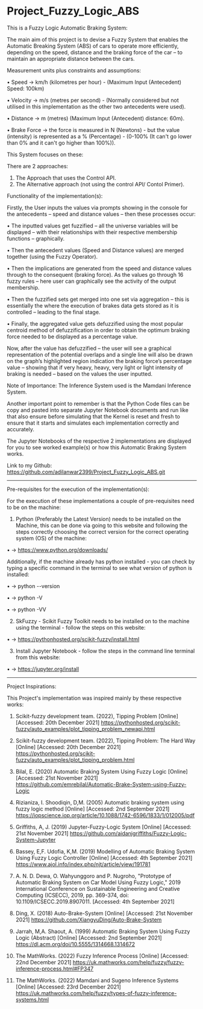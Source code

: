 # Project_Fuzzy_Logic_ABS

This is a Fuzzy Logic Automatic Braking System:

The main aim of this project is to devise a Fuzzy System that enables the Automatic Breaking System (ABS) of cars to operate more efficiently, depending on the speed, distance and the braking force of the car – to maintain an appropriate distance between the cars. 

Measurement units plus constraints and assumptions:

• Speed -> km/h (kilometres per hour) - (Maximum Input (Antecedent) Speed: 100km)

• Velocity -> m/s (metres per second) - (Normally considered but not utilised in this implementation as the other two antecedents were used).

• Distance -> m (metres) (Maximum Input (Antecedent) distance: 60m).

• Brake Force -> the force is measured in N (Newtons) - but the value (intensity) is represented as a % (Percentage) - (0-100% (It can't go lower than 0% and it can't go higher than 100%)).

This System focuses on these:

There are 2 approaches:

1. The Approach that uses the Control API.
2. The Alternative approach (not using the control API/ Contol Primer).

Functionality of the implementation(s):

Firstly, the User inputs the values via prompts showing in the console for the antecedents – speed and distance values – then these processes occur:

•	The inputted values get fuzzified – all the universe variables will be displayed – with their relationships with their respective membership functions – graphically.

•	Then the antecedent values (Speed and Distance values) are merged together (using the Fuzzy Operator).

•	Then the implications are generated from the speed and distance values through to the consequent (braking force). As the values go through 16 fuzzy rules – here user can graphically see the activity of the output membership.

•	Then the fuzzified sets get merged into one set via aggregation – this is essentially the where the execution of brakes data gets stored as it is controlled – leading to the final stage.

•	Finally, the aggregated value gets defuzzified using the most popular centroid method of defuzzification in order to obtain the optimum braking force needed to be displayed as a percentage value.

Now, after the value has defuzzified – the user will see a graphical representation of the potential overlaps and a single line will also be drawn on the graph’s highlighted region indication the braking force’s percentage value – showing that if very heavy, heavy, very light or light intensity of braking is needed – based on the values the user inputted.

Note of Importance: The Inference System used is the Mamdani Inference System.

Another important point to remember is that the Python Code files can be copy and pasted into separate Jupyter Notebook documents and run like that also ensure before simulating that the Kernel is reset and fresh to ensure that it starts and simulates each implementation correctly and accurately. 

The Jupyter Notebooks of the respective 2 implementations are displayed for you to see worked example(s) or how this Automatic Braking System works.

Link to my Github: https://github.com/adilanwar2399/Project_Fuzzy_Logic_ABS.git

------------------------------------------------------------------------------------------------------

Pre-requisites for the execution of the implementation(s):

For the execution of these implementations a couple of pre-requisites need to be on the machine:

1. Python (Preferably the Latest Version) needs to be installed on the Machine, this can be done via going to this website and following the steps correctly choosing the correct version for the correct operating system (OS) of the machine:  

• -> https://www.python.org/downloads/            

Additionally, if the machine already has python installed - you can check by typing a specific command in the terminal to see what version of python is installed: 

• -> python --version

• -> python -V 

• -> python -VV

2. SkFuzzy - Scikit Fuzzy Toolkit needs to be installed on to the machine using the terminal - follow the steps on this website:

• -> https://pythonhosted.org/scikit-fuzzy/install.html

3. Install Jupyter Notebook - follow the steps in the command line terminal from this website:

• -> https://jupyter.org/install

------------------------------------------------------------------------------------------------------

Project Inspirations:

This Project's implementation was inspired mainly by these respective works: 

1. Scikit-fuzzy development team. (2022), Tipping Problem [Online] [Accessed: 20th December 2021] https://pythonhosted.org/scikit-fuzzy/auto_examples/plot_tipping_problem_newapi.html

2. Scikit-fuzzy development team. (2022), Tipping Problem: The Hard Way [Online] [Accessed: 20th December 2021] https://pythonhosted.org/scikit-fuzzy/auto_examples/plot_tipping_problem.html

3. Bilal, E. (2020) Automatic Braking System Using Fuzzy Logic [Online] [Accessed: 21st November 2021] https://github.com/emrebilal/Automatic-Brake-System-using-Fuzzy-Logic

4. Rizianiza, I. Shoodiqin, D,M. (2005) Automatic braking system using fuzzy logic method [Online] [Accessed: 2nd September 2021] https://iopscience.iop.org/article/10.1088/1742-6596/1833/1/012005/pdf

5. Griffiths, A, J. (2019) Jupyter-Fuzzy-Logic System [Online] [Accessed: 21st November 2021] https://github.com/aidanjgriffiths/Fuzzy-Logic-System-Jupyter

6. Bassey, E,F. Udofia, K,M. (2019) Modelling of Automatic Braking System Using Fuzzy Logic Controller [Online] [Accessed: 4th September 2021]
https://www.ajol.info/index.php/njt/article/view/191781

7. A. N. D. Dewa, O. Wahyunggoro and P. Nugroho, "Prototype of Automatic Braking System on Car Model Using Fuzzy Logic," 2019 International Conference on Sustainable Engineering and Creative Computing (ICSECC), 2019, pp. 369-374, doi: 10.1109/ICSECC.2019.8907011.
[Accessed: 4th September 2021]

8. Ding, X. (2018) Auto-Brake-System [Online] [Accessed: 21st November 2021] https://github.com/XiangyuDing/Auto-Brake-System

9. Jarrah, M,A. Shaout, A. (1999) Automatic Braking System Using Fuzzy Logic (Abstract) [Online] [Accessed: 2nd September 2021]
https://dl.acm.org/doi/10.5555/1314668.1314672

10.	The MathWorks. (2022) Fuzzy Inference Process [Online] [Accessed: 22nd December 2021] https://uk.mathworks.com/help/fuzzy/fuzzy-inference-process.html#FP347

11.	The MathWorks. (2022) Mamdani and Sugeno Inference Systems [Online] [Accessed: 23rd December 2021] https://uk.mathworks.com/help/fuzzy/types-of-fuzzy-inference-systems.html






